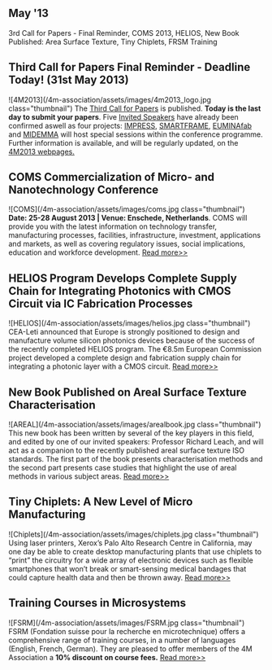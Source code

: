 ## May '13

3rd Call for Papers - Final Reminder, COMS 2013, HELIOS, New Book Published: Area Surface Texture, Tiny Chiplets, FRSM Training
<!--break-->
## Third Call for Papers Final Reminder - Deadline Today! (31st May 2013)

![4M2013](/4m-association/assets/images/4m2013_logo.jpg class="thumbnail")
The [Third Call for Papers](/4m-association/content/Call-Papers-4M2013) is published. **Today is the last day to submit your papers**. Five [Invited Speakers](/4m-association/content/Invited-Speakers-4M2013.md) have already been confirmed aswell as four projects: [IMPRESS](http://www.impress-fp7.eu/), [SMARTFRAME](http://www.smart-frame.eu/site/), [EUMINAfab](http://www.euminafab.eu/) and [MIDEMMA](http://www.midemma.eu) will host special sessions within the conference programme. Further information is available, and will be regularly updated, on the [4M2013 webpages.](/4m-association/conference/2013.md)

## COMS Commercialization of Micro- and Nanotechnology Conference

![COMS](/4m-association/assets/images/coms.jpg class="thumbnail")
**Date: 25-28 August 2013 | Venue: Enschede, Netherlands**.
COMS will provide you with the latest information on technology transfer, manufacturing processes, facilities, infrastructure, investment, applications and markets, as well as covering regulatory issues, social implications, education and workforce development. [Read more>>](http://www.coms2013.com) 

## HELIOS Program Develops Complete Supply Chain for Integrating Photonics with CMOS Circuit via IC Fabrication Processes

![HELIOS](/4m-association/assets/images/helios.jpg class="thumbnail")
CEA-Leti announced that Europe is strongly positioned to design and manufacture volume silicon photonics devices because of the success of the recently completed HELIOS program. The €8.5m European Commission project developed a complete design and fabrication supply chain for integrating a photonic layer with a CMOS circuit. [Read more>>](http://www.cmmmagazine.com/mems/helios-program-develops-complete-supply-chain-for-integratin/)

## New Book Published on Areal Surface Texture Characterisation

![AREAL](/4m-association/assets/images/arealbook.jpg class="thumbnail")
This new book has been written by several of the key players in this field, and edited by one of our invited speakers: Professor Richard Leach, and will act as a companion to the recently published areal surface texture ISO standards. The first part of the book presents characterisation methods and the second part presents case studies that highlight the use of areal methods in various subject areas. [Read more>>](http://www.amazon.co.uk/Characterisation-Areal-Surface-Texture-Richard/dp/3642364578/ref=sr_1_1?ie=UTF8&qid=1367074977&sr=8-1&keywords=areal+leach)

## Tiny Chiplets: A New Level of Micro Manufacturing

![Chiplets](/4m-association/assets/images/chiplets.jpg class="thumbnail")
Using laser printers, Xerox’s Palo Alto Research Centre in California, may one day be able to create desktop manufacturing plants that use chiplets to “print” the circuitry for a wide array of electronic devices such as flexible smartphones that won’t break or smart-sensing medical bandages that could capture health data and then be thrown away.   [Read more>>](http://www.nytimes.com/2013/04/09/science/tiny-chiplets-are-a-new-level-of-micro-manufacturing.html?pagewanted=all&_r=0)

## Training Courses in Microsystems

![FSRM](/4m-association/assets/images/FSRM.jpg class="thumbnail")
FSRM (Fondation suisse pour la recherche en microtechnique) offers a comprehensive range of training courses, in a number of languages (English, French, German). They are pleased to offer members of the 4M Association a **10% discount on course fees.** [Read more>>](/4m-association/content/fsrm-training-course.md)